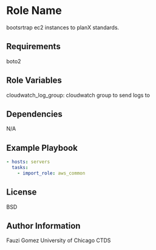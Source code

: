 Role Name
=========

bootsrtrap ec2 instances to planX standards.


Requirements
------------

boto2

Role Variables
--------------

cloudwatch_log_group: cloudwatch group to send logs to

Dependencies
------------

N/A

Example Playbook
----------------


```yaml
- hosts: servers
  tasks:
    - import_role: aws_common
```


License
-------

BSD

Author Information
------------------

Fauzi Gomez
University of Chicago
CTDS
